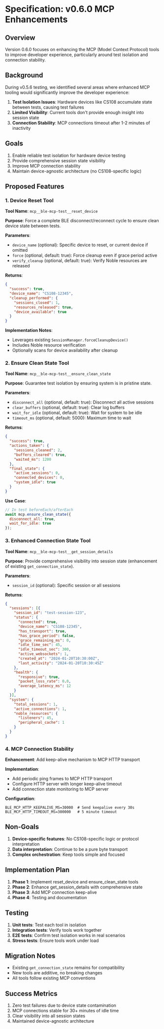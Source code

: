 # Specification: v0.6.0 MCP Enhancements

## Overview

Version 0.6.0 focuses on enhancing the MCP (Model Context Protocol) tools to improve developer experience, particularly around test isolation and connection stability.

## Background

During v0.5.6 testing, we identified several areas where enhanced MCP tooling would significantly improve the developer experience:

1. **Test Isolation Issues**: Hardware devices like CS108 accumulate state between tests, causing test failures
2. **Limited Visibility**: Current tools don't provide enough insight into session state
3. **Connection Stability**: MCP connections timeout after 1-2 minutes of inactivity

## Goals

1. Enable reliable test isolation for hardware device testing
2. Provide comprehensive session state visibility
3. Improve MCP connection stability
4. Maintain device-agnostic architecture (no CS108-specific logic)

## Proposed Features

### 1. Device Reset Tool

**Tool Name**: `mcp__ble-mcp-test__reset_device`

**Purpose**: Force a complete BLE disconnect/reconnect cycle to ensure clean device state between tests.

**Parameters**:
- `device_name` (optional): Specific device to reset, or current device if omitted
- `force` (optional, default: true): Force cleanup even if grace period active
- `verify_cleanup` (optional, default: true): Verify Noble resources are released

**Returns**:
```json
{
  "success": true,
  "device_name": "CS108-12345",
  "cleanup_performed": {
    "sessions_closed": 1,
    "resources_released": true,
    "device_available": true
  }
}
```

**Implementation Notes**:
- Leverages existing `SessionManager.forceCleanupDevice()`
- Includes Noble resource verification
- Optionally scans for device availability after cleanup

### 2. Ensure Clean State Tool

**Tool Name**: `mcp__ble-mcp-test__ensure_clean_state`

**Purpose**: Guarantee test isolation by ensuring system is in pristine state.

**Parameters**:
- `disconnect_all` (optional, default: true): Disconnect all active sessions
- `clear_buffers` (optional, default: true): Clear log buffers
- `wait_for_idle` (optional, default: true): Wait for system to be idle
- `timeout_ms` (optional, default: 5000): Maximum time to wait

**Returns**:
```json
{
  "success": true,
  "actions_taken": {
    "sessions_cleaned": 2,
    "buffers_cleared": true,
    "waited_ms": 1200
  },
  "final_state": {
    "active_sessions": 0,
    "connected_devices": 0,
    "system_idle": true
  }
}
```

**Use Case**:
```javascript
// In test beforeEach/afterEach
await mcp.ensure_clean_state({
  disconnect_all: true,
  wait_for_idle: true
});
```

### 3. Enhanced Connection State Tool

**Tool Name**: `mcp__ble-mcp-test__get_session_details`

**Purpose**: Provide comprehensive visibility into session state (enhancement of existing `get_connection_state`).

**Parameters**:
- `session_id` (optional): Specific session or all sessions

**Returns**:
```json
{
  "sessions": [{
    "session_id": "test-session-123",
    "status": {
      "connected": true,
      "device_name": "CS108-12345",
      "has_transport": true,
      "has_grace_period": false,
      "grace_remaining_ms": 0,
      "idle_time_sec": 45,
      "idle_timeout_sec": 300,
      "active_websockets": 1,
      "created_at": "2024-01-20T10:30:00Z",
      "last_activity": "2024-01-20T10:30:45Z"
    },
    "health": {
      "responsive": true,
      "packet_loss_rate": 0.0,
      "average_latency_ms": 12
    }
  }],
  "system": {
    "total_sessions": 1,
    "active_connections": 1,
    "noble_resources": {
      "listeners": 45,
      "peripheral_cache": 1
    }
  }
}
```

### 4. MCP Connection Stability

**Enhancement**: Add keep-alive mechanism to MCP HTTP transport

**Implementation**:
- Add periodic ping frames to MCP HTTP transport
- Configure HTTP server with longer keep-alive timeout
- Add connection state monitoring to MCP server

**Configuration**:
```env
BLE_MCP_HTTP_KEEPALIVE_MS=30000  # Send keepalive every 30s
BLE_MCP_HTTP_TIMEOUT_MS=300000   # 5 minute timeout
```

## Non-Goals

1. **Device-specific features**: No CS108-specific logic or protocol interpretation
2. **Data interpretation**: Continue to be a pure byte transport
3. **Complex orchestration**: Keep tools simple and focused

## Implementation Plan

1. **Phase 1**: Implement reset_device and ensure_clean_state tools
2. **Phase 2**: Enhance get_session_details with comprehensive state
3. **Phase 3**: Add MCP connection keep-alive
4. **Phase 4**: Testing and documentation

## Testing

1. **Unit tests**: Test each tool in isolation
2. **Integration tests**: Verify tools work together
3. **E2E tests**: Confirm test isolation works in real scenarios
4. **Stress tests**: Ensure tools work under load

## Migration Notes

- Existing `get_connection_state` remains for compatibility
- New tools are additive, no breaking changes
- All tools follow existing MCP conventions

## Success Metrics

1. Zero test failures due to device state contamination
2. MCP connections stable for 30+ minutes of idle time
3. Clear visibility into all session states
4. Maintained device-agnostic architecture